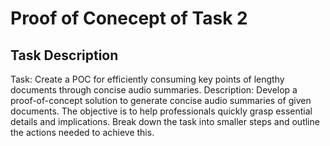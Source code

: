 # Proof of Conecept of Task 2
## Task Description
Task: Create a POC for efficiently consuming key points of lengthy documents through concise audio summaries.
Description: Develop a proof-of-concept solution to generate concise audio summaries of given documents. The objective is to help professionals quickly grasp essential details and implications. Break down the task into smaller steps and outline the actions needed to achieve this.
